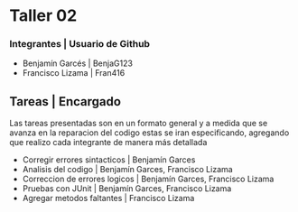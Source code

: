 # Taller 02

### Integrantes | Usuario de Github
- Benjamín Garcés | BenjaG123
- Francisco Lizama | Fran416

## Tareas | Encargado

Las tareas presentadas son en un formato general y a medida que se avanza en la reparacion del codigo estas se iran especificando, agregando que realizo cada integrante de manera más detallada

- Corregir errores sintacticos | Benjamín Garces
- Analisis del codigo | Benjamín Garces, Francisco Lizama
- Correccion de errores logicos | Benjamín Garces, Francisco Lizama
- Pruebas con JUnit | Benjamín Garces, Francisco Lizama
- Agregar metodos faltantes | Francisco Lizama
